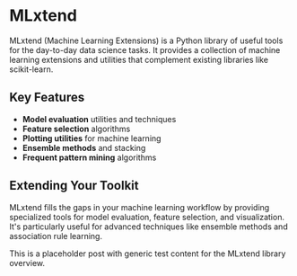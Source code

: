 # MLxtend

MLxtend (Machine Learning Extensions) is a Python library of useful tools for the day-to-day data science tasks. It provides a collection of machine learning extensions and utilities that complement existing libraries like scikit-learn.

## Key Features

- **Model evaluation** utilities and techniques
- **Feature selection** algorithms
- **Plotting utilities** for machine learning
- **Ensemble methods** and stacking
- **Frequent pattern mining** algorithms

## Extending Your Toolkit

MLxtend fills the gaps in your machine learning workflow by providing specialized tools for model evaluation, feature selection, and visualization. It's particularly useful for advanced techniques like ensemble methods and association rule learning.

This is a placeholder post with generic test content for the MLxtend library overview. 